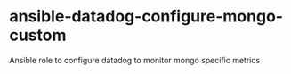# ansible-datadog-configure-mongo-custom
Ansible role to configure datadog to monitor mongo specific metrics
